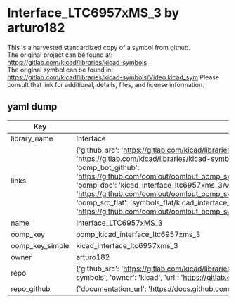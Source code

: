 # Interface_LTC6957xMS_3 by arturo182  
This is a harvested standardized copy of a symbol from github.  
The original project can be found at:  
https://gitlab.com/kicad/libraries/kicad-symbols  
The original symbol can be found in:
https://gitlab.com/kicad/libraries/kicad-symbols/Video.kicad_sym
Please consult that link for additional, details, files, and license information.  
## yaml dump  
| Key | Value |  
| --- | --- |  
| library_name | Interface |  
| links | {'github_src': 'https://gitlab.com/kicad/libraries/kicad-symbols/Video.kicad_sym', 'github_src_repo': 'https://gitlab.com/kicad/libraries/kicad-symbols', 'oomp_bot': 'kicad_interface_ltc6957xms_3/working', 'oomp_bot_github': 'https://github.com/oomlout/oomlout_oomp_symbol_bot/tree/main/kicad_interface_ltc6957xms_3/working', 'oomp_doc': 'kicad_interface_ltc6957xms_3/working', 'oomp_doc_github': 'https://github.com/oomlout/oomlout_oomp_symbol_doc/tree/main/kicad_interface_ltc6957xms_3/working', 'oomp_src_flat': 'symbols_flat/kicad_interface_ltc6957xms_3/working', 'oomp_src_flat_github': 'https://github.com/oomlout/oomlout_oomp_symbol_src/tree/main/kicad_interface_ltc6957xms_3/working'} |  
| name | Interface_LTC6957xMS_3 |  
| oomp_key | oomp_kicad_interface_ltc6957xms_3 |  
| oomp_key_simple | kicad_interface_ltc6957xms_3 |  
| owner | arturo182 |  
| repo | {'github_src': 'https://gitlab.com/kicad/libraries/kicad-symbols/Video.kicad_sym', 'name': 'libraries/kicad-symbols', 'owner': 'kicad', 'url': 'https://gitlab.com/kicad/libraries/kicad-symbols'} |  
| repo_github | {'documentation_url': 'https://docs.github.com/rest/repos/repos#get-a-repository', 'message': 'Not Found'} |  

